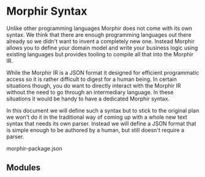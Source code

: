 # Morphir Syntax

Unlike other programming languages Morphir does not come with its own syntax. We think that there are enough programming languages out there already so we didn't want to invent a completely new one. Instead Morphir allows you to define your domain model and write your business logic using existing languages but provides tooling to compile all that into the Morphir IR.

While the Morphir IR is a JSON format it designed for efficient programmatic access so it is rather difficult to digest for a human being. In certain situations though, you do want to directly interact with the Morphir IR without the need to go through an intermediary language. In these situations it would be handy to have a dedicated Morphir syntax.

In this document we will define such a syntax but to stick to the original plan we won't do it in the traditional way of coming up with a whole new text syntax that needs its own parser. Instead we will define a JSON format that is simple enough to be authored by a human, but still doesn't require a parser.

morphir-package.json

## Modules
